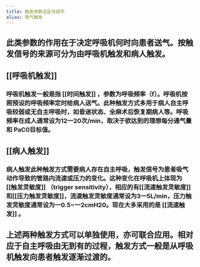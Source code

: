 ```yaml
---
title: 触发参数设定与调节
alias: 吸气触发
---
```

## 此类参数的作用在于决定呼吸机何时向患者送气。按触发信号的来源可分为由呼吸机触发和病人触发。
## [[呼吸机触发]]
### 呼吸机触发一般是指 [[时间触发]] ，参数为呼吸频率（f）。呼吸机按照预设的呼吸频率定时给病人送气。此种触发方式多用于病人自主呼吸较弱或无自主呼吸时，如昏迷状态、全麻术后恢复期病人等。呼吸频率在成人通常设为12一20次/min，取决于欲达到的理想每分通气量和 PaC0目标值。
## [[病人触发]]
### 病人触发此种触发方式需要病人存在自主呼吸，触发信号为患者吸气动作导致的管路内流速或压力的变化。这种变化在呼吸机上体现为 [[触发灵敏度]] （trigger sensitivity），相应的有[[流速触发灵敏度]]和[[压力触发灵敏度]]，流速触发灵敏度通常设为3一5L/min，压力触发灵敏度通常设为一0.5~一2cmH20。现在大多采用的是 [[流速触发]] 。
## 上述两种触发方式可以单独使用，亦可联合应用。相对应于自主呼吸由无到有的过程，触发方式一般是从呼吸机触发向患者触发逐渐过渡的。
